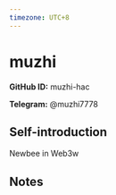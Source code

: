 ```yaml
---
timezone: UTC+8
---
```


# muzhi

**GitHub ID:** muzhi-hac

**Telegram:** @muzhi7778

## Self-introduction

Newbee in Web3w

## Notes

<!-- Content_START -->


<!-- Content_END -->
